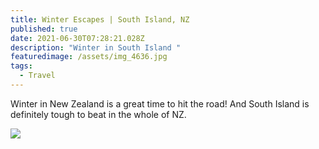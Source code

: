```yaml
---
title: Winter Escapes | South Island, NZ
published: true
date: 2021-06-30T07:28:21.028Z
description: "Winter in South Island "
featuredimage: /assets/img_4636.jpg
tags:
  - Travel
---
```

Winter in New Zealand is a great time to hit the road! And South Island is definitely tough to beat in the whole of NZ.



![](/assets/img_4687.jpg)